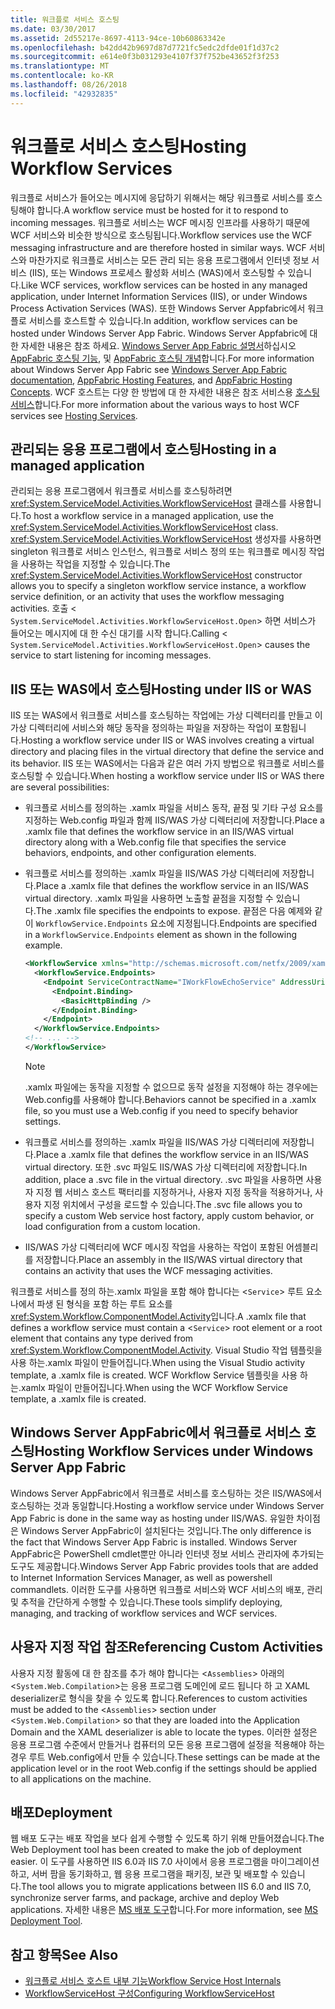 ```yaml
---
title: 워크플로 서비스 호스팅
ms.date: 03/30/2017
ms.assetid: 2d55217e-8697-4113-94ce-10b60863342e
ms.openlocfilehash: b42dd42b9697d87d7721fc5edc2dfde01f1d37c2
ms.sourcegitcommit: e614e0f3b031293e4107f37f752be43652f3f253
ms.translationtype: MT
ms.contentlocale: ko-KR
ms.lasthandoff: 08/26/2018
ms.locfileid: "42932835"
---
```

# <a name="hosting-workflow-services"></a><span data-ttu-id="11e28-102">워크플로 서비스 호스팅</span><span class="sxs-lookup"><span data-stu-id="11e28-102">Hosting Workflow Services</span></span>
<span data-ttu-id="11e28-103">워크플로 서비스가 들어오는 메시지에 응답하기 위해서는 해당 워크플로 서비스를 호스팅해야 합니다.</span><span class="sxs-lookup"><span data-stu-id="11e28-103">A workflow service must be hosted for it to respond to incoming messages.</span></span> <span data-ttu-id="11e28-104">워크플로 서비스는 WCF 메시징 인프라를 사용하기 때문에 WCF 서비스와 비슷한 방식으로 호스팅됩니다.</span><span class="sxs-lookup"><span data-stu-id="11e28-104">Workflow services use the WCF messaging infrastructure and are therefore hosted in similar ways.</span></span> <span data-ttu-id="11e28-105">WCF 서비스와 마찬가지로 워크플로 서비스는 모든 관리 되는 응용 프로그램에서 인터넷 정보 서비스 (IIS), 또는 Windows 프로세스 활성화 서비스 (WAS)에서 호스팅할 수 있습니다.</span><span class="sxs-lookup"><span data-stu-id="11e28-105">Like WCF services, workflow services can be hosted in any managed application, under Internet Information Services (IIS), or under Windows Process Activation Services (WAS).</span></span> <span data-ttu-id="11e28-106">또한 Windows Server Appfabric에서 워크플로 서비스를 호스트할 수 있습니다.</span><span class="sxs-lookup"><span data-stu-id="11e28-106">In addition, workflow services can be hosted under Windows Server App Fabric.</span></span> <span data-ttu-id="11e28-107">Windows Server Appfabric에 대 한 자세한 내용은 참조 하세요. [Windows Server App Fabric 설명서](http://go.microsoft.com/fwlink/?LinkId=193037)하십시오 [AppFabric 호스팅 기능](http://go.microsoft.com/fwlink/?LinkId=196494), 및 [AppFabric 호스팅 개념](http://go.microsoft.com/fwlink/?LinkId=196495)합니다.</span><span class="sxs-lookup"><span data-stu-id="11e28-107">For more information about Windows Server App Fabric see [Windows Server App Fabric documentation](http://go.microsoft.com/fwlink/?LinkId=193037), [AppFabric Hosting Features](http://go.microsoft.com/fwlink/?LinkId=196494), and [AppFabric Hosting Concepts](http://go.microsoft.com/fwlink/?LinkId=196495).</span></span> <span data-ttu-id="11e28-108">WCF 호스트는 다양 한 방법에 대 한 자세한 내용은 참조 서비스용 [호스팅 서비스](../../../../docs/framework/wcf/hosting-services.md)합니다.</span><span class="sxs-lookup"><span data-stu-id="11e28-108">For more information about the various ways to host WCF services see [Hosting Services](../../../../docs/framework/wcf/hosting-services.md).</span></span>

## <a name="hosting-in-a-managed-application"></a><span data-ttu-id="11e28-109">관리되는 응용 프로그램에서 호스팅</span><span class="sxs-lookup"><span data-stu-id="11e28-109">Hosting in a managed application</span></span>
 <span data-ttu-id="11e28-110">관리되는 응용 프로그램에서 워크플로 서비스를 호스팅하려면 <xref:System.ServiceModel.Activities.WorkflowServiceHost> 클래스를 사용합니다.</span><span class="sxs-lookup"><span data-stu-id="11e28-110">To host a workflow service in a managed application, use the <xref:System.ServiceModel.Activities.WorkflowServiceHost> class.</span></span> <span data-ttu-id="11e28-111"><xref:System.ServiceModel.Activities.WorkflowServiceHost> 생성자를 사용하면 singleton 워크플로 서비스 인스턴스, 워크플로 서비스 정의 또는 워크플로 메시징 작업을 사용하는 작업을 지정할 수 있습니다.</span><span class="sxs-lookup"><span data-stu-id="11e28-111">The <xref:System.ServiceModel.Activities.WorkflowServiceHost> constructor allows you to specify a singleton workflow service instance, a workflow service definition, or an activity that uses the workflow messaging activities.</span></span> <span data-ttu-id="11e28-112">호출 <<!--zz xref:System.ServiceModel.Activities.WorkflowServiceHost.Open%2A--> `System.ServiceModel.Activities.WorkflowServiceHost.Open`> 하면 서비스가 들어오는 메시지에 대 한 수신 대기를 시작 합니다.</span><span class="sxs-lookup"><span data-stu-id="11e28-112">Calling <<!--zz xref:System.ServiceModel.Activities.WorkflowServiceHost.Open%2A--> `System.ServiceModel.Activities.WorkflowServiceHost.Open`> causes the service to start listening for incoming messages.</span></span>

## <a name="hosting-under-iis-or-was"></a><span data-ttu-id="11e28-113">IIS 또는 WAS에서 호스팅</span><span class="sxs-lookup"><span data-stu-id="11e28-113">Hosting under IIS or WAS</span></span>
 <span data-ttu-id="11e28-114">IIS 또는 WAS에서 워크플로 서비스를 호스팅하는 작업에는 가상 디렉터리를 만들고 이 가상 디렉터리에 서비스와 해당 동작을 정의하는 파일을 저장하는 작업이 포함됩니다.</span><span class="sxs-lookup"><span data-stu-id="11e28-114">Hosting a workflow service under IIS or WAS involves creating a virtual directory and placing files in the virtual directory that define the service and its behavior.</span></span> <span data-ttu-id="11e28-115">IIS 또는 WAS에서는 다음과 같은 여러 가지 방법으로 워크플로 서비스를 호스팅할 수 있습니다.</span><span class="sxs-lookup"><span data-stu-id="11e28-115">When hosting a workflow service under IIS or WAS there are several possibilities:</span></span>

-   <span data-ttu-id="11e28-116">워크플로 서비스를 정의하는 .xamlx 파일을 서비스 동작, 끝점 및 기타 구성 요소를 지정하는 Web.config 파일과 함께 IIS/WAS 가상 디렉터리에 저장합니다.</span><span class="sxs-lookup"><span data-stu-id="11e28-116">Place a .xamlx file that defines the workflow service in an IIS/WAS virtual directory along with a Web.config file that specifies the service behaviors, endpoints, and other configuration elements.</span></span>

-   <span data-ttu-id="11e28-117">워크플로 서비스를 정의하는 .xamlx 파일을 IIS/WAS 가상 디렉터리에 저장합니다.</span><span class="sxs-lookup"><span data-stu-id="11e28-117">Place a .xamlx file that defines the workflow service in an IIS/WAS virtual directory.</span></span> <span data-ttu-id="11e28-118">.xamlx 파일을 사용하면 노출할 끝점을 지정할 수 있습니다.</span><span class="sxs-lookup"><span data-stu-id="11e28-118">The .xamlx file specifies the endpoints to expose.</span></span> <span data-ttu-id="11e28-119">끝점은 다음 예제와 같이 `WorkflowService.Endpoints` 요소에 지정됩니다.</span><span class="sxs-lookup"><span data-stu-id="11e28-119">Endpoints are specified in a `WorkflowService.Endpoints` element as shown in the following example.</span></span>

    ```xml
    <WorkflowService xmlns="http://schemas.microsoft.com/netfx/2009/xaml/servicemodel"  xmlns:p1="http://schemas.microsoft.com/netfx/2009/xaml/activities" xmlns:sad="clr-namespace:System.Activities.Debugger;assembly=System.Activities" xmlns:x="http://schemas.microsoft.com/winfx/2006/xaml">
      <WorkflowService.Endpoints>
        <Endpoint ServiceContractName="IWorkFlowEchoService" AddressUri="">
          <Endpoint.Binding>
            <BasicHttpBinding />
          </Endpoint.Binding>
        </Endpoint>
      </WorkflowService.Endpoints>
    <!-- ... -->
    </WorkflowService>
    ```

    > [!NOTE]
    > <span data-ttu-id="11e28-120">.xamlx 파일에는 동작을 지정할 수 없으므로 동작 설정을 지정해야 하는 경우에는 Web.config를 사용해야 합니다.</span><span class="sxs-lookup"><span data-stu-id="11e28-120">Behaviors cannot be specified in a .xamlx file, so you must use a Web.config if you need to specify behavior settings.</span></span>

-   <span data-ttu-id="11e28-121">워크플로 서비스를 정의하는 .xamlx 파일을 IIS/WAS 가상 디렉터리에 저장합니다.</span><span class="sxs-lookup"><span data-stu-id="11e28-121">Place a .xamlx file that defines the workflow service in an IIS/WAS virtual directory.</span></span> <span data-ttu-id="11e28-122">또한 .svc 파일도 IIS/WAS 가상 디렉터리에 저장합니다.</span><span class="sxs-lookup"><span data-stu-id="11e28-122">In addition, place a .svc file in the virtual directory.</span></span> <span data-ttu-id="11e28-123">.svc 파일을 사용하면 사용자 지정 웹 서비스 호스트 팩터리를 지정하거나, 사용자 지정 동작을 적용하거나, 사용자 지정 위치에서 구성을 로드할 수 있습니다.</span><span class="sxs-lookup"><span data-stu-id="11e28-123">The .svc file allows you to specify a custom Web service host factory, apply custom behavior, or load configuration from a custom location.</span></span>

-   <span data-ttu-id="11e28-124">IIS/WAS 가상 디렉터리에 WCF 메시징 작업을 사용하는 작업이 포함된 어셈블리를 저장합니다.</span><span class="sxs-lookup"><span data-stu-id="11e28-124">Place an assembly in the IIS/WAS virtual directory that contains an activity that uses the WCF messaging activities.</span></span>

 <span data-ttu-id="11e28-125">워크플로 서비스를 정의 하는.xamlx 파일을 포함 해야 합니다는 <`Service`> 루트 요소나에서 파생 된 형식을 포함 하는 루트 요소를 <xref:System.Workflow.ComponentModel.Activity>입니다.</span><span class="sxs-lookup"><span data-stu-id="11e28-125">A .xamlx file that defines a workflow service must contain a <`Service`> root element or a root element that contains any type derived from <xref:System.Workflow.ComponentModel.Activity>.</span></span> <span data-ttu-id="11e28-126">Visual Studio 작업 템플릿을 사용 하는.xamlx 파일이 만들어집니다.</span><span class="sxs-lookup"><span data-stu-id="11e28-126">When using the Visual Studio activity template, a .xamlx file is created.</span></span> <span data-ttu-id="11e28-127">WCF Workflow Service 템플릿을 사용 하는.xamlx 파일이 만들어집니다.</span><span class="sxs-lookup"><span data-stu-id="11e28-127">When using the WCF Workflow Service template, a .xamlx file is created.</span></span>

## <a name="hosting-workflow-services-under-windows-server-app-fabric"></a><span data-ttu-id="11e28-128">Windows Server AppFabric에서 워크플로 서비스 호스팅</span><span class="sxs-lookup"><span data-stu-id="11e28-128">Hosting Workflow Services under Windows Server App Fabric</span></span>
 <span data-ttu-id="11e28-129">Windows Server AppFabric에서 워크플로 서비스를 호스팅하는 것은 IIS/WAS에서 호스팅하는 것과 동일합니다.</span><span class="sxs-lookup"><span data-stu-id="11e28-129">Hosting a workflow service under Windows Server App Fabric is done in the same way as hosting under IIS/WAS.</span></span> <span data-ttu-id="11e28-130">유일한 차이점은 Windows Server AppFabric이 설치된다는 것입니다.</span><span class="sxs-lookup"><span data-stu-id="11e28-130">The only difference is the fact that Windows Server App Fabric is installed.</span></span> <span data-ttu-id="11e28-131">Windows Server AppFabric은 PowerShell cmdlet뿐만 아니라 인터넷 정보 서비스 관리자에 추가되는 도구도 제공합니다.</span><span class="sxs-lookup"><span data-stu-id="11e28-131">Windows Server App Fabric provides tools that are added to Internet Information Services Manager, as well as powershell commandlets.</span></span> <span data-ttu-id="11e28-132">이러한 도구를 사용하면 워크플로 서비스와 WCF 서비스의 배포, 관리 및 추적을 간단하게 수행할 수 있습니다.</span><span class="sxs-lookup"><span data-stu-id="11e28-132">These tools simplify deploying, managing, and tracking of workflow services and WCF services.</span></span>

## <a name="referencing-custom-activities"></a><span data-ttu-id="11e28-133">사용자 지정 작업 참조</span><span class="sxs-lookup"><span data-stu-id="11e28-133">Referencing Custom Activities</span></span>
 <span data-ttu-id="11e28-134">사용자 지정 활동에 대 한 참조를 추가 해야 합니다는 <`Assemblies`> 아래의 <`System.Web.Compilation`>는 응용 프로그램 도메인에 로드 됩니다 하 고 XAML deserializer로 형식을 찾을 수 있도록 합니다.</span><span class="sxs-lookup"><span data-stu-id="11e28-134">References to custom activities must be added to the <`Assemblies`> section under <`System.Web.Compilation`> so that they are loaded into the Application Domain and the XAML deserializer is able to locate the types.</span></span> <span data-ttu-id="11e28-135">이러한 설정은 응용 프로그램 수준에서 만들거나 컴퓨터의 모든 응용 프로그램에 설정을 적용해야 하는 경우 루트 Web.config에서 만들 수 있습니다.</span><span class="sxs-lookup"><span data-stu-id="11e28-135">These settings can be made at the application level or in the root Web.config if the settings should be applied to all applications on the machine.</span></span>

## <a name="deployment"></a><span data-ttu-id="11e28-136">배포</span><span class="sxs-lookup"><span data-stu-id="11e28-136">Deployment</span></span>
 <span data-ttu-id="11e28-137">웹 배포 도구는 배포 작업을 보다 쉽게 수행할 수 있도록 하기 위해 만들어졌습니다.</span><span class="sxs-lookup"><span data-stu-id="11e28-137">The Web Deployment tool has been created to make the job of deployment easier.</span></span> <span data-ttu-id="11e28-138">이 도구를 사용하면 IIS 6.0과 IIS 7.0 사이에서 응용 프로그램을 마이그레이션하고, 서버 팜을 동기화하고, 웹 응용 프로그램을 패키징, 보관 및 배포할 수 있습니다.</span><span class="sxs-lookup"><span data-stu-id="11e28-138">The tool allows you to migrate applications between IIS 6.0 and IIS 7.0, synchronize server farms, and package, archive and deploy Web applications.</span></span> <span data-ttu-id="11e28-139">자세한 내용은 [MS 배포 도구](http://go.microsoft.com/fwlink/?LinkId=178690)합니다.</span><span class="sxs-lookup"><span data-stu-id="11e28-139">For more information, see [MS Deployment Tool](http://go.microsoft.com/fwlink/?LinkId=178690).</span></span>

## <a name="see-also"></a><span data-ttu-id="11e28-140">참고 항목</span><span class="sxs-lookup"><span data-stu-id="11e28-140">See Also</span></span>

- [<span data-ttu-id="11e28-141">워크플로 서비스 호스트 내부 기능</span><span class="sxs-lookup"><span data-stu-id="11e28-141">Workflow Service Host Internals</span></span>](../../../../docs/framework/wcf/feature-details/workflow-service-host-internals.md)
- [<span data-ttu-id="11e28-142">WorkflowServiceHost 구성</span><span class="sxs-lookup"><span data-stu-id="11e28-142">Configuring WorkflowServiceHost</span></span>](../../../../docs/framework/wcf/feature-details/configuring-workflowservicehost.md)
